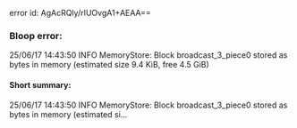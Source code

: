 error id: AgAcRQly/rIUOvgA1+AEAA==
### Bloop error:

25/06/17 14:43:50 INFO MemoryStore: Block broadcast_3_piece0 stored as bytes in memory (estimated size 9.4 KiB, free 4.5 GiB)
#### Short summary: 

25/06/17 14:43:50 INFO MemoryStore: Block broadcast_3_piece0 stored as bytes in memory (estimated si...